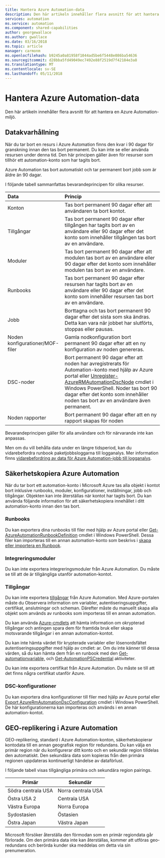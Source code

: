```yaml
---
title: Hantera Azure Automation-data
description: Den här artikeln innehåller flera avsnitt för att hantera en Azure Automation-miljö.  För närvarande innehåller datalagring och säkerhetskopiering av Azure Automation-katastrofåterställning i Azure Automation.
services: automation
ms.service: automation
ms.component: shared-capabilities
author: georgewallace
ms.author: gwallace
ms.date: 03/16/2018
ms.topic: article
manager: carmonm
ms.openlocfilehash: b9245a0a81958f1044ad5be6f5448e086ba54636
ms.sourcegitcommit: d28bba5fd49049ec7492e88f2519d7f42184e3a8
ms.translationtype: MT
ms.contentlocale: sv-SE
ms.lasthandoff: 05/11/2018
---
```

# <a name="managing-azure-automation-data"></a>Hantera Azure Automation-data
Den här artikeln innehåller flera avsnitt för att hantera en Azure Automation-miljö.

## <a name="data-retention"></a>Datakvarhållning
När du tar bort en resurs i Azure Automation finns den kvar i 90 dagar för granskning innan den tas bort permanent.  Du kan inte se eller använda resursen under denna tid.  Den här principen gäller även för resurser som tillhör ett automation-konto som har tagits bort.

Azure Automation tas bort automatiskt och tar permanent bort jobb som är äldre än 90 dagar.

I följande tabell sammanfattas bevarandeprincipen för olika resurser.

| Data | Princip |
|:--- |:--- |
| Konton |Tas bort permanent 90 dagar efter att användaren ta bort kontot. |
| Tillgångar |Tas bort permanent 90 dagar efter tillgången har tagits bort av en användare eller 90 dagar efter det konto som innehåller tillgången tas bort av en användare. |
| Moduler |Tas bort permanent 90 dagar efter att modulen tas bort av en användare eller 90 dagar efter det konto som innehåller modulen tas bort av en användare. |
| Runbooks |Tas bort permanent 90 dagar efter resursen har tagits bort av en användare eller 90 dagar efter det konto som innehåller resursen tas bort av en användare. |
| Jobb |Borttagna och tas bort permanent 90 dagar efter det sista som ska ändras. Detta kan vara när jobbet har slutförts, stoppas eller pausas. |
| Noden konfigurationer/MOF-filer |Gamla nodkonfiguration bort permanent 90 dagar efter att en ny konfiguration av noden genereras. |
| DSC-noder |Bort permanent 90 dagar efter att noden har avregistrerats för Automation-konto med hjälp av Azure portal eller [Unregister-AzureRMAutomationDscNode](https://msdn.microsoft.com/library/mt603500.aspx) cmdlet i Windows PowerShell. Noder tas bort 90 dagar efter det konto som innehåller noden tas bort av en användare även permanent. |
| Noden rapporter |Bort permanent 90 dagar efter att en ny rapport skapas för noden |

Bevarandeprincipen gäller för alla användare och för närvarande inte kan anpassas.

Men om du vill behålla data under en längre tidsperiod, kan du vidarebefordra runbook paketjobbsloggarna till logganalys.  Mer information finns [vidarebefordring av data för Azure Automation-jobb till logganalys](automation-manage-send-joblogs-log-analytics.md).   

## <a name="backing-up-azure-automation"></a>Säkerhetskopiera Azure Automation
När du tar bort ett automation-konto i Microsoft Azure tas alla objekt i kontot bort inklusive runbooks, moduler, konfigurationer, inställningar, jobb och tillgångar. Objekten kan inte återställas när kontot har tagits bort.  Du kan använda följande information för att säkerhetskopiera innehållet i ditt automation-konto innan den tas bort. 

### <a name="runbooks"></a>Runbooks
Du kan exportera dina runbooks till filer med hjälp av Azure portal eller [Get-AzureAutomationRunbookDefinition](https://msdn.microsoft.com/library/dn690269.aspx) cmdlet i Windows PowerShell.  Dessa filer kan importeras till en annan automation-konto som beskrivs i [skapa eller importera en Runbook](https://msdn.microsoft.com/library/dn643637.aspx).

### <a name="integration-modules"></a>Integreringsmoduler
Du kan inte exportera integreringsmoduler från Azure Automation.  Du måste se till att de är tillgängliga utanför automation-kontot.

### <a name="assets"></a>Tillgångar
Du kan inte exportera [tillgångar](https://msdn.microsoft.com/library/dn939988.aspx) från Azure Automation.  Med Azure-portalen måste du Observera information om variabler, autentiseringsuppgifter, certifikat, anslutningar och scheman.  Därefter måste du manuellt skapa alla objekt som används av runbooks som importeras till en annan automation.

Du kan använda [Azure-cmdlets](https://msdn.microsoft.com/library/dn690262.aspx) att hämta information om okrypterad tillgångar och antingen spara dem för framtida bruk eller skapa motsvarande tillgångar i en annan automation-kontot.

Du kan inte hämta värdet för krypterade variabler eller lösenordsfältet autentiseringsuppgifter med hjälp av cmdlet: ar.  Om du inte känner till dessa värden, så du kan hämta dem från en runbook med den [Get-automationvariable,](https://msdn.microsoft.com/library/dn940012.aspx) och [Get-AutomationPSCredential](https://msdn.microsoft.com/library/dn940015.aspx) aktiviteter.

Du kan inte exportera certifikat från Azure Automation.  Du måste se till att det finns några certifikat utanför Azure.

### <a name="dsc-configurations"></a>DSC-konfigurationer
Du kan exportera dina konfigurationer till filer med hjälp av Azure portal eller [Export AzureRmAutomationDscConfiguration](https://msdn.microsoft.com/library/mt603485.aspx) cmdlet i Windows PowerShell. De här konfigurationerna kan importeras och används i en annan automation-kontot.

## <a name="geo-replication-in-azure-automation"></a>GEO-replikering i Azure Automation
GEO-replikering, standard i Azure Automation-konton, säkerhetskopierar kontodata till en annan geografisk region för redundans. Du kan välja en primär region när du konfigurerar ditt konto och en sekundär region tilldelas den automatiskt. Den sekundära data som kopieras från den primära regionen uppdateras kontinuerligt händelse av dataförlust.  

I följande tabell visas tillgängliga primära och sekundära region pairings.

| Primär | Sekundär |
| --- | --- |
| Södra centrala USA |Norra centrala USA |
| Östra USA 2 |Centrala USA |
| Västra Europa |Norra Europa |
| Sydostasien |Östasien |
| Östra Japan |Västra Japan |

Microsoft försöker återställa den förmodan som en primär regiondata går förlorade. Om den primära data inte kan återställas, kommer att utföras geo-redundans och berörda kunder ska meddelas om detta via sin prenumeration.

